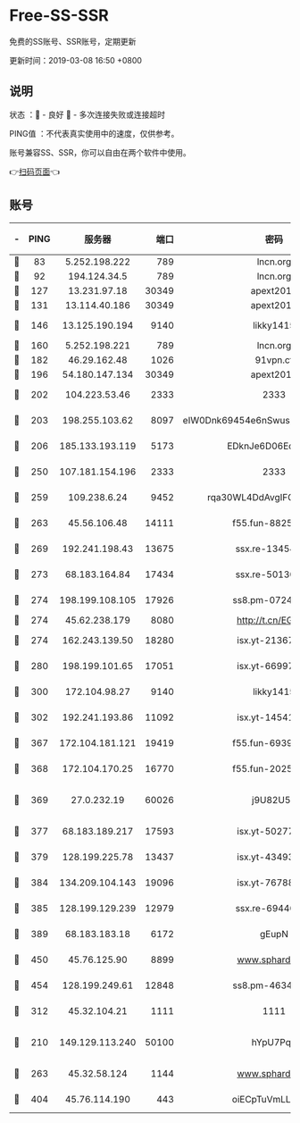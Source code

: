 # Free-SS-SSR

免费的SS账号、SSR账号，定期更新

更新时间：2019-03-08 16:50 +0800

## 说明

状态     ：🙂 - 良好 🙁 - 多次连接失败或连接超时

PING值   ：不代表真实使用中的速度，仅供参考。

账号兼容SS、SSR，你可以自由在两个软件中使用。

👉[扫码页面](https://liesauer.github.io/Free-SS-SSR/)👈

## 账号

|-|PING|服务器|端口|密码|加密方式|区域|
|:----:|:----:|:-----:|-----:|:----:|:----:|:----:|
|🙂|83|5.252.198.222|789|lncn.org|rc4|JP|
|🙂|92|194.124.34.5|789|lncn.org|rc4|JP|
|🙂|127|13.231.97.18|30349|apext2019|chacha20|JP|
|🙂|131|13.114.40.186|30349|apext2019|chacha20|JP|
|🙂|146|13.125.190.194|9140|likky1415|aes-256-cfb|KR|
|🙂|160|5.252.198.221|789|lncn.org|rc4|JP|
|🙂|182|46.29.162.48|1026|91vpn.cf|rc4-md5|RU|
|🙂|196|54.180.147.134|30349|apext2019|chacha20|KR|
|🙂|202|104.223.53.46|2333|2333|aes-256-cfb|US|
|🙂|203|198.255.103.62|8097|eIW0Dnk69454e6nSwuspv9DmS201tQ0D|aes-256-cfb|US|
|🙂|206|185.133.193.119|5173|EDknJe6D06EoWDaw|aes-256-cfb|US|
|🙂|250|107.181.154.196|2333|2333|aes-256-cfb|US|
|🙂|259|109.238.6.24|9452|rqa30WL4DdAvgIFG6Fs3znzTa|aes-256-cfb|FR|
|🙂|263|45.56.106.48|14111|f55.fun-88250157|aes-256-cfb|US|
|🙂|269|192.241.198.43|13675|ssx.re-13454055|aes-256-cfb|US|
|🙂|273|68.183.164.84|17434|ssx.re-50130004|aes-256-cfb|US|
|🙂|274|198.199.108.105|17926|ss8.pm-07244383|aes-256-cfb|US|
|🙂|274|45.62.238.179|8080|http://t.cn/EGJIyrl|rc4-md5|CA|
|🙂|274|162.243.139.50|18280|isx.yt-21367696|aes-256-cfb|US|
|🙂|280|198.199.101.65|17051|isx.yt-66997897|aes-256-cfb|US|
|🙂|300|172.104.98.27|9140|likky1415|aes-256-cfb|JP|
|🙂|302|192.241.193.86|11092|isx.yt-14541692|aes-256-cfb|US|
|🙂|367|172.104.181.121|19419|f55.fun-69397785|aes-256-cfb|SG|
|🙂|368|172.104.170.25|16770|f55.fun-20256813|aes-256-cfb|SG|
|🙂|369|27.0.232.19|60026|j9U82U53|xchacha20-ietf-poly1305|HK|
|🙂|377|68.183.189.217|17593|isx.yt-50277837|aes-256-cfb|SG|
|🙂|379|128.199.225.78|13437|isx.yt-43493369|aes-256-cfb|SG|
|🙂|384|134.209.104.143|19096|isx.yt-76788888|aes-256-cfb|SG|
|🙂|385|128.199.129.239|12979|ssx.re-69440273|aes-256-cfb|SG|
|🙂|389|68.183.183.18|6172|gEupN|aes-256-cfb|SG|
|🙂|450|45.76.125.90|8899|www.sphard.com|aes-256-cfb|AU|
|🙂|454|128.199.249.61|12848|ss8.pm-46346363|aes-256-cfb|SG|
|🙂|312|45.32.104.21|1111|1111|aes-256-cfb|SG|
|🙁|210|149.129.113.240|50100|hYpU7PqP|chacha20-ietf-poly1305|CN|
|🙁|263|45.32.58.124|1144|www.sphard.com|aes-256-cfb|JP|
|🙁|404|45.76.114.190|443|oiECpTuVmLLxk4Ts|aes-256-cfb|AU|
